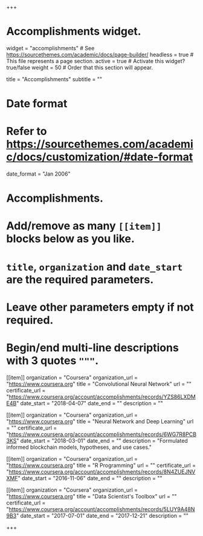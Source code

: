 +++
# Accomplishments widget.
widget = "accomplishments"  # See https://sourcethemes.com/academic/docs/page-builder/
headless = true  # This file represents a page section.
active = true  # Activate this widget? true/false
weight = 50  # Order that this section will appear.

title = "Accomplish&shy;ments"
subtitle = ""

# Date format
#   Refer to https://sourcethemes.com/academic/docs/customization/#date-format
date_format = "Jan 2006"

# Accomplishments.
#   Add/remove as many `[[item]]` blocks below as you like.
#   `title`, `organization` and `date_start` are the required parameters.
#   Leave other parameters empty if not required.
#   Begin/end multi-line descriptions with 3 quotes `"""`.

[[item]]
  organization = "Coursera"
  organization_url = "https://www.coursera.org"
  title = "Convolutional Neural Network"
  url = ""
  certificate_url = "https://www.coursera.org/account/accomplishments/records/YZS86LXDME4B"
  date_start = "2018-04-07"
  date_end = ""
  description = ""

[[item]]
  organization = "Coursera"
  organization_url = "https://www.coursera.org"
  title = "Neural Network and Deep Learning"
  url = ""
  certificate_url = "https://www.coursera.org/account/accomplishments/records/6WG7R8PCB3KS"
  date_start = "2018-03-01"
  date_end = ""
  description = "Formulated informed blockchain models, hypotheses, and use cases."
  
[[item]]
  organization = "Coursera"
  organization_url = "https://www.coursera.org"
  title = "R Programming"
  url = ""
  certificate_url = "https://www.coursera.org/account/accomplishments/records/8N4ZUEJNVXMF"
  date_start = "2016-11-06"
  date_end = ""
  description = ""

  [[item]]
  organization = "Coursera"
  organization_url = "https://www.coursera.org"
  title = "Data Scientist's Toolbox"
  url = ""
  certificate_url = "https://www.coursera.org/account/accomplishments/records/5LUY9A48N9B3"
  date_start = "2017-07-01"
  date_end = "2017-12-21"
  description = ""

+++

